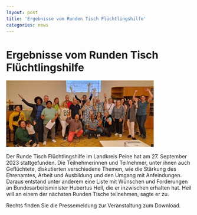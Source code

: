 ```yaml
---
layout: post
title: 'Ergebnisse vom Runden Tisch Flüchtlingshilfe'
categories: news
---
```



Ergebnisse vom Runden Tisch Flüchtlingshilfe
============================================


![Beitragsbild](/assets/post-images/Gruppenfoto_Runder_Tisch.jpg)

Der Runde Tisch Flüchtlingshilfe im Landkreis Peine hat am 27\. September 2023 stattgefunden. Die Teilnehmerinnen und Teilnehmer, unter ihnen auch Geflüchtete, diskutierten verschiedene Themen, wie die Stärkung des Ehrenamtes, Arbeit und Ausbildung und den Umgang mit Anfeindungen. Daraus entstand unter anderem eine Liste mit Wünschen und Forderungen an Bundesarbeitsminister Hubertus Heil, die er inzwischen erhalten hat. Heil will an einem der nächsten Runden Tische teilnehmen, sagte er zu.

Rechts finden Sie die Pressemeldung zur Veranstaltung zum Download.

